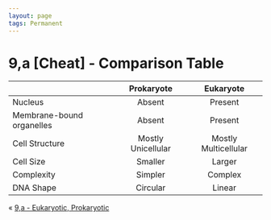```yaml
---
layout: page
tags: Permanent 
---
```


# 9,a [Cheat] - Comparison Table

|   | Prokaryote | Eukaryote |
| --- | :---: | :---: |
| Nucleus | Absent | Present |
| Membrane-bound organelles | Absent | Present |
| Cell Structure | Mostly Unicellular | Mostly Multicellular |
| Cell Size | Smaller | Larger |
| Complexity | Simpler | Complex |
| DNA Shape | Circular | Linear | 

« [9,a - Eukaryotic, Prokaryotic](9,a%20-%20Eukaryotic,%20Prokaryotic)